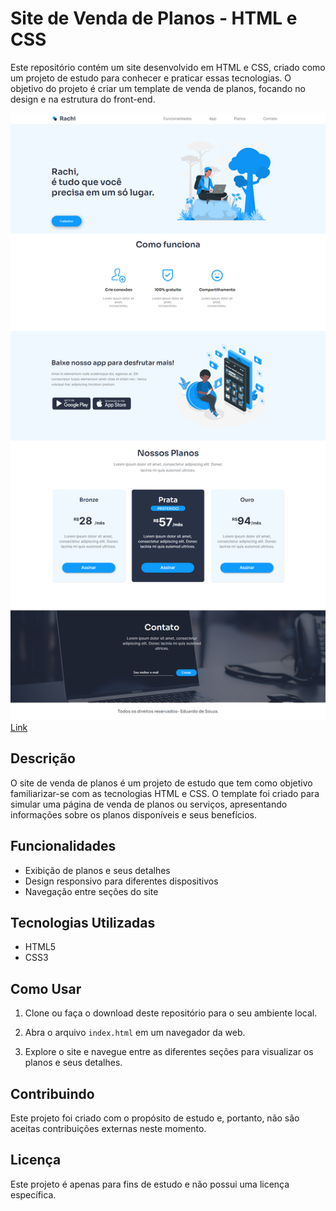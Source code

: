# Site de Venda de Planos - HTML e CSS

Este repositório contém um site desenvolvido em HTML e CSS, criado como um projeto de estudo para conhecer e praticar essas tecnologias. O objetivo do projeto é criar um template de venda de planos, focando no design e na estrutura do front-end.

![Imagem do Acarne Parte 2](img/img_projeto.png)
<a href="https://rachi-projeto.netlify.app">Link</a>

## Descrição

O site de venda de planos é um projeto de estudo que tem como objetivo familiarizar-se com as tecnologias HTML e CSS. O template foi criado para simular uma página de venda de planos ou serviços, apresentando informações sobre os planos disponíveis e seus benefícios.

## Funcionalidades

- Exibição de planos e seus detalhes
- Design responsivo para diferentes dispositivos
- Navegação entre seções do site

## Tecnologias Utilizadas

- HTML5
- CSS3

## Como Usar

1. Clone ou faça o download deste repositório para o seu ambiente local.

2. Abra o arquivo `index.html` em um navegador da web.

3. Explore o site e navegue entre as diferentes seções para visualizar os planos e seus detalhes.

## Contribuindo

Este projeto foi criado com o propósito de estudo e, portanto, não são aceitas contribuições externas neste momento.

## Licença

Este projeto é apenas para fins de estudo e não possui uma licença específica.

